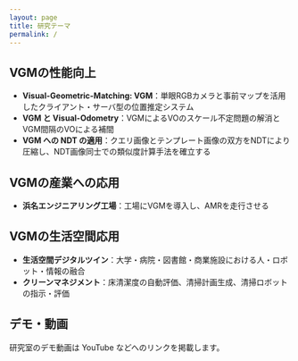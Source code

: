 ```yaml
---
layout: page
title: 研究テーマ
permalink: /
---
```


## VGMの性能向上
- **Visual-Geometric-Matching: VGM**：単眼RGBカメラと事前マップを活用したクライアント・サーバ型の位置推定システム
- **VGM と Visual-Odometry**：VGMによるVOのスケール不定問題の解消とVGM間隔のVOによる補間
- **VGM への NDT の適用**：クエリ画像とテンプレート画像の双方をNDTにより圧縮し、NDT画像同士での類似度計算手法を確立する

## VGMの産業への応用
- **浜名エンジニアリング工場**：工場にVGMを導入し、AMRを走行させる

## VGMの生活空間応用
- **生活空間デジタルツイン**：大学・病院・図書館・商業施設における人・ロボット・情報の融合
- **クリーンマネジメント**：床清潔度の自動評価、清掃計画生成、清掃ロボットの指示・評価

## デモ・動画
研究室のデモ動画は YouTube などへのリンクを掲載します。
